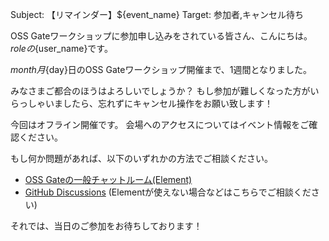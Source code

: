 Subject: 【リマインダー】${event_name}
Target: 参加者,キャンセル待ち

OSS Gateワークショップに参加申し込みをされている皆さん、こんにちは。
${role}の${user_name}です。

${month}月${day}日のOSS Gateワークショップ開催まで、1週間となりました。
<!-- ビギナー参加希望の方にキャンセル待ちからの繰り上がりがありましたが、 -->
みなさまご都合のほうはよろしいでしょうか？
もし参加が難しくなった方がいらっしゃいましたら、忘れずにキャンセル操作をお願い致します！

今回はオフライン開催です。
会場へのアクセスについてはイベント情報をご確認ください。

もし何か問題があれば、以下のいずれかの方法でご相談ください。

* [OSS Gateの一般チャットルーム(Element)](https://matrix.to/#/#oss-gate_general:gitter.im)
* [GitHub Discussions](https://github.com/oss-gate/workshop/discussions) (Elementが使えない場合などはこちらでご相談ください)

それでは、当日のご参加をお待ちしております！

